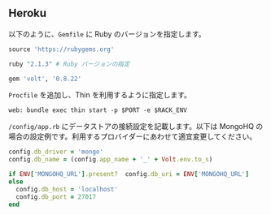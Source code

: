 ## Heroku

以下のように、```Gemfile``` に Ruby のバージョンを指定します。

```ruby
source 'https://rubygems.org'

ruby "2.1.3" # Ruby バージョンの指定

gem 'volt', '0.8.22'
```

```Procfile``` を追加し、Thin を利用するように指定します。

    web: bundle exec thin start -p $PORT -e $RACK_ENV

```/config/app.rb``` にデータストアの接続設定を記載します。以下は MongoHQ の場合の設定例です。利用するプロバイダーにあわせて適宜変更してください。


```ruby
config.db_driver = 'mongo'
config.db_name = (config.app_name + '_' + Volt.env.to_s)

if ENV['MONGOHQ_URL'].present?  config.db_uri = ENV['MONGOHQ_URL']
else
  config.db_host = 'localhost'
  config.db_port = 27017
end
```
